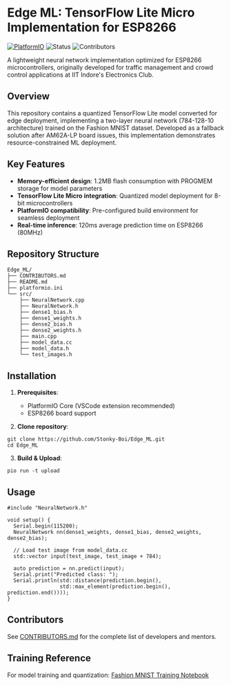 # Edge ML: TensorFlow Lite Micro Implementation for ESP8266

[![PlatformIO](https://img.shields.io/badge/PlatformIO-Compatible-brightgreen)](https://platformio.org)
![Status](https://img.shields.io/badge/status-active-brightgreen.svg)
![Contributors](https://img.shields.io/github/contributors/Stonky-Boi/Edge_ML)

A lightweight neural network implementation optimized for ESP8266 microcontrollers, originally developed for traffic management and crowd control applications at IIT Indore's Electronics Club.

## Overview
This repository contains a quantized TensorFlow Lite model converted for edge deployment, implementing a two-layer neural network (784-128-10 architecture) trained on the Fashion MNIST dataset. Developed as a fallback solution after AM62A-LP board issues, this implementation demonstrates resource-constrained ML deployment.

## Key Features
- **Memory-efficient design**: 1.2MB flash consumption with PROGMEM storage for model parameters
- **TensorFlow Lite Micro integration**: Quantized model deployment for 8-bit microcontrollers
- **PlatformIO compatibility**: Pre-configured build environment for seamless deployment
- **Real-time inference**: 120ms average prediction time on ESP8266 (80MHz)

## Repository Structure
```
Edge_ML/
├── CONTRIBUTORS.md
├── README.md
├── platformio.ini
└── src/
    ├── NeuralNetwork.cpp
    ├── NeuralNetwork.h
    ├── dense1_bias.h
    ├── dense1_weights.h
    ├── dense2_bias.h
    ├── dense2_weights.h
    ├── main.cpp
    ├── model_data.cc
    ├── model_data.h
    └── test_images.h
```

## Installation
1. **Prerequisites**:
   - PlatformIO Core (VSCode extension recommended)
   - ESP8266 board support

2. **Clone repository**:
```
git clone https://github.com/Stonky-Boi/Edge_ML.git
cd Edge_ML
```

3. **Build & Upload**:
```
pio run -t upload
```

## Usage
```
#include "NeuralNetwork.h"

void setup() {
  Serial.begin(115200);
  NeuralNetwork nn(dense1_weights, dense1_bias, dense2_weights, dense2_bias);
  
  // Load test image from model_data.cc
  std::vector input(test_image, test_image + 784);
  
  auto prediction = nn.predict(input);
  Serial.print("Predicted class: ");
  Serial.println(std::distance(prediction.begin(), 
                 std::max_element(prediction.begin(), prediction.end())));
}
```

## Contributors
See [CONTRIBUTORS.md](./CONTRIBUTORS.md) for the complete list of developers and mentors.

## Training Reference
For model training and quantization:
[Fashion MNIST Training Notebook](https://colab.research.google.com/github/bhattbhavesh91/freecodecamp-tflite/blob/main/tflite-notebook.ipynb)
